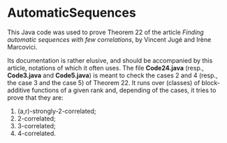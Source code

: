# AutomaticSequences

This Java code was used to prove Theorem 22 of the article _Finding automatic sequences with few correlations_, by Vincent Jugé and Irène Marcovici.

Its documentation is rather elusive, and should be accompanied by this article, notations of which it often uses.
The file **Code24.java** (resp., **Code3.java** and **Code5.java**) is meant to check the cases 2 and 4 (resp., the case 3 and the case 5) of Theorem 22.
It runs over (classes) of block-additive functions of a given rank and, depending of the cases, it tries to prove that they are:

1. (a,r)-strongly-2-correlated;
2. 2-correlated;
3. 3-correlated;
4. 4-correlated.
